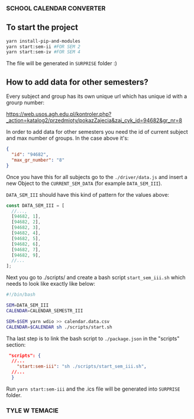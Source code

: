 ### SCHOOL CALENDAR CONVERTER

## To start the project

```bash
yarn install-pip-and-modules
yarn start:sem-ii #FOR SEM 2
yarn start:sem-iv #FOR SEM 4
```

The file will be generated in `SURPRISE` folder :)

## How to add data for other semesters?

Every subject and group has its own unique url which has unique id with a grourp number:

https://web.usos.agh.edu.pl/kontroler.php?_action=katalog2/przedmioty/pokazZajecia&zaj_cyk_id=94682&gr_nr=8

In order to add data for other semesters you need the id of current subject and max number of groups. In the case above it's:

```json
{
  "id": "94682",
  "max_gr_number": "8"
}
```

Once you have this for all subjects go to the `./driver/data.js` and insert a new Object to the `CURRENT_SEM_DATA` (for example `DATA_SEM_III`).

`DATA_SEM_III` should have this kind of pattern for the values above:

```js
const DATA_SEM_III = [
  //...,
  [94682, 1],
  [94682, 2],
  [94682, 3],
  [94682, 4],
  [94682, 5],
  [94682, 6],
  [94682, 7],
  [94682, 9],
  //...
];
```

Next you go to ./scripts/ and create a bash script `start_sem_iii.sh` which needs to look like exactly like below:

```bash
#!/bin/bash

SEM=DATA_SEM_III
CALENDAR=CALENDAR_SEMESTR_III

SEM=$SEM yarn wdio >> calendar.data.csv
CALENDAR=$CALENDAR sh ./scripts/start.sh
```

Tha last step is to link the bash script to `./package.json` in the "scripts" section:

```json
 "scripts": {
  //...
    "start:sem-iii": "sh ./scripts/start_sem_iii.sh",
  //...
  }
```

Run `yarn start:sem-iii` and the .ics file will be generated into `SURPRISE` folder.

### TYLE W TEMACIE
